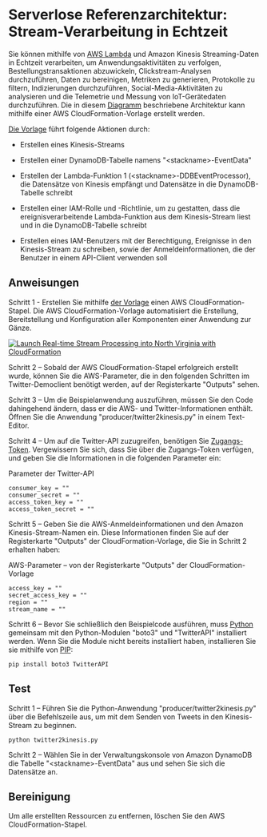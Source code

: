 
# Serverlose Referenzarchitektur: Stream-Verarbeitung in Echtzeit

Sie können mithilfe von [AWS Lambda](http://aws.amazon.com/lambda/) und Amazon Kinesis Streaming-Daten in Echtzeit verarbeiten, um Anwendungsaktivitäten zu verfolgen, Bestellungstransaktionen abzuwickeln, Clickstream-Analysen durchzuführen, Daten zu bereinigen, Metriken zu generieren, Protokolle zu filtern, Indizierungen durchzuführen, Social-Media-Aktivitäten zu analysieren und die Telemetrie und Messung von IoT-Gerätedaten durchzuführen. Die in diesem [Diagramm](https://s3.amazonaws.com/awslambda-reference-architectures/stream-processing/lambda-refarch-streamprocessing.pdf) beschriebene Architektur kann mithilfe einer AWS CloudFormation-Vorlage erstellt werden.

[Die Vorlage](https://s3.amazonaws.com/awslambda-reference-architectures/stream-processing/template.yaml)
führt folgende Aktionen durch:

-   Erstellen eines Kinesis-Streams

-   Erstellen einer DynamoDB-Tabelle namens "&lt;stackname&gt;-EventData"

-   Erstellen der Lambda-Funktion 1 (&lt;stackname&gt;-DDBEventProcessor),
    die Datensätze von Kinesis empfängt und Datensätze in die
    DynamoDB-Tabelle schreibt

-   Erstellen einer IAM-Rolle und -Richtlinie, um zu gestatten, dass die ereignisverarbeitende
    Lambda-Funktion aus dem Kinesis-Stream liest und in die DynamoDB-Tabelle schreibt

-   Erstellen eines IAM-Benutzers mit der Berechtigung, Ereignisse in den Kinesis-Stream zu schreiben,
    sowie der Anmeldeinformationen, die der Benutzer in einem API-Client verwenden soll

## Anweisungen

Schritt 1 -   Erstellen Sie mithilfe [der
Vorlage](https://s3.amazonaws.com/awslambda-reference-architectures/stream-processing/template.yaml) einen AWS CloudFormation-Stapel. Die AWS CloudFormation-Vorlage automatisiert die Erstellung, Bereitstellung und Konfiguration aller Komponenten einer Anwendung zur Gänze.

[![Launch Real-time Stream Processing into North Virginia with CloudFormation](http://docs.aws.amazon.com/AWSCloudFormation/latest/UserGuide/images/cloudformation-launch-stack-button.png)](https://console.aws.amazon.com/cloudformation/home?region=us-east-1#/stacks/new?stackName=lambda-refarch-streamprocessing&templateURL=https://s3.amazonaws.com/awslambda-reference-architectures/stream-processing/template.yaml)

Schritt 2 – Sobald der AWS CloudFormation-Stapel erfolgreich erstellt wurde, können Sie die AWS-Parameter, die in den folgenden Schritten im Twitter-Democlient benötigt werden, auf der Registerkarte "Outputs" sehen.

Schritt 3 – Um die Beispielanwendung auszuführen, müssen Sie den Code dahingehend ändern, dass er die AWS- und Twitter-Informationen enthält. Öffnen Sie die Anwendung "producer/twitter2kinesis.py" in einem Text-Editor.

Schritt 4 – Um auf die Twitter-API zuzugreifen, benötigen Sie [Zugangs-Token](https://dev.twitter.com/oauth/overview/application-owner-access-tokens). Vergewissern Sie sich, dass Sie über die Zugangs-Token verfügen, und geben Sie die Informationen in die folgenden Parameter ein:

Parameter der Twitter-API
```
consumer_key = ""
consumer_secret = ""
access_token_key = ""
access_token_secret = ""
```

Schritt 5 – Geben Sie die AWS-Anmeldeinformationen und den Amazon Kinesis-Stream-Namen ein. Diese Informationen finden Sie auf der Registerkarte "Outputs" der CloudFormation-Vorlage, die Sie in Schritt 2 erhalten haben:

AWS-Parameter – von der Registerkarte "Outputs" der CloudFormation-Vorlage
```
access_key = ""
secret_access_key = ""
region = ""
stream_name = ""
```

Schritt 6 – Bevor Sie schließlich den Beispielcode ausführen, muss [Python](https://www.python.org/) gemeinsam mit den Python-Modulen "boto3" und "TwitterAPI" installiert werden. Wenn Sie die Module nicht bereits installiert haben, installieren Sie sie mithilfe von [PIP](http://pip.readthedocs.org/en/stable/installing/):

```
pip install boto3 TwitterAPI
```

## Test

Schritt 1 – Führen Sie die Python-Anwendung "producer/twitter2kinesis.py" über die Befehlszeile aus, um mit dem Senden von Tweets in den Kinesis-Stream zu beginnen.

```
python twitter2kinesis.py
```

Schritt 2 – Wählen Sie in der Verwaltungskonsole von Amazon DynamoDB die Tabelle "&lt;stackname&gt;-EventData" aus und sehen Sie sich die Datensätze an.

## Bereinigung

Um alle erstellten Ressourcen zu entfernen, löschen Sie den AWS CloudFormation-Stapel.
